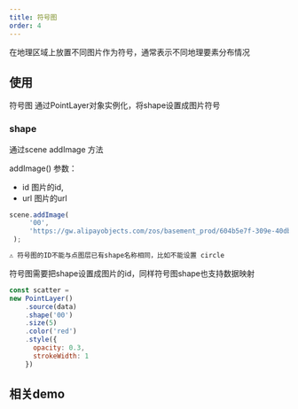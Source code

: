 ```yaml
---
title: 符号图
order: 4
---
```

在地理区域上放置不同图片作为符号，通常表示不同地理要素分布情况



## 使用

符号图 通过PointLayer对象实例化，将shape设置成图片符号

### shape

通过scene addImage 方法

addImage()
 参数：
 - id 图片的id,
 - url 图片的url
 
 ```javascript
 scene.addImage(
      '00',
      'https://gw.alipayobjects.com/zos/basement_prod/604b5e7f-309e-40db-b95b-4fac746c5153.svg'
  );

⚠️ 符号图的ID不能与点图层已有shape名称相同，比如不能设置 circle

```

符号图需要把shape设置成图片的id，同样符号图shape也支持数据映射

```javascript
const scatter = 
new PointLayer()
    .source(data)
    .shape('00')
    .size(5)
    .color('red')
    .style({
      opacity: 0.3,
      strokeWidth: 1
    })
```
## 相关demo
